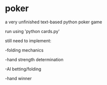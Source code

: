 # poker
a very unfinished text-based python poker game


run using 'python cards.py'


still need to implement:

  -folding mechanics

  -hand strength determination

  -AI betting/folding

  -hand winner

